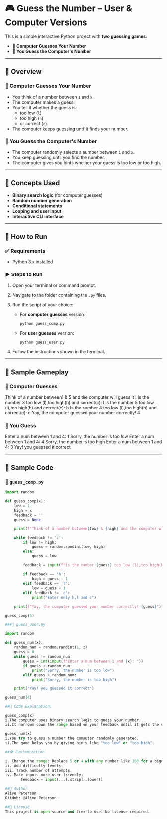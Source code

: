 # 🎮 Guess the Number – User & Computer Versions

This is a simple interactive Python project with **two guessing games**:
- **🤖 Computer Guesses Your Number**
- **🧍 You Guess the Computer's Number**

---

## 📌 Overview

### 🤖 Computer Guesses Your Number
- You think of a number between `1` and `x`.
- The computer makes a guess.
- You tell it whether the guess is:
  - too low (`l`)
  - too high (`h`)
  - or correct (`c`)
- The computer keeps guessing until it finds your number.

### 🧍 You Guess the Computer's Number
- The computer randomly selects a number between `1` and `x`.
- You keep guessing until you find the number.
- The computer gives you hints whether your guess is too low or too high.

---

## 🧠 Concepts Used

- **Binary search logic** (for computer guesses)
- **Random number generation**
- **Conditional statements**
- **Looping and user input**
- **Interactive CLI interface**

---

## 🚀 How to Run

### ✅ Requirements
- Python 3.x installed

### ▶️ Steps to Run

1. Open your terminal or command prompt.
2. Navigate to the folder containing the `.py` files.
3. Run the script of your choice:

   - For **computer guesses** version:
     ```bash
     python guess_comp.py
     ```
   - For **user guesses** version:
     ```bash
     python guess_user.py
     ```

4. Follow the instructions shown in the terminal.

---

## 🔢 Sample Gameplay

### 🤖 Computer Guesses
Think of a number between1 & 5 and the computer will guess it !
Is the number 3 too low (l),too high(h) and correct(c): l
Is the number 5 too low (l),too high(h) and correct(c): h
Is the number 4 too low (l),too high(h) and correct(c): c
Yay, the computer guessed your number correctly! 4

### 🧍 You Guess
Enter a num between 1 and 4: 1
Sorry, the number is too low
Enter a num between 1 and 4: 4
Sorry, the number is too high
Enter a num between 1 and 4: 3
Yay! you guessed it correct


---

## 🧾 Sample Code

### 🤖 `guess_comp.py`
```python
import random

def guess_comp(x):
    low = 1
    high = x
    feedback = ''
    guess = None

    print(f"Think of a number between{low} & {high} and the computer will guess it !")

    while feedback != 'c':
        if low != high:
            guess = random.randint(low, high)
        else:
            guess = low

        feedback = input(f"is the number {guess} too low (l),too high(h) and correct(c):")
        
        if feedback == 'h':
            high = guess - 1
        elif feedback == 'l':
            low = guess + 1
        elif feedback != 'c':
            print("Enter only h,l and c")

    print(f"Yay, the computer guessed your number correctly! {guess}")

guess_comp(5)

###🧍 guess_user.py

import random

def guess_num(x):
    random_num = random.randint(1, x)
    guess = 0
    while guess != random_num:
        guess = int(input(f"Enter a num between 1 and {x}: "))
        if guess < random_num:
            print("Sorry, the number is too low")
        elif guess > random_num:
            print("Sorry, the number is too high")

    print("Yay! you guessed it correct")

guess_num(4)

##🧠 Code Explanation:

guess_comp(x)
i.The computer uses binary search logic to guess your number.
ii.It narrows down the range based on your feedback until it gets the correct number.

guess_num(x)
i.You try to guess a number the computer randomly generated.
ii.The game helps you by giving hints like "too low" or "too high".

##🛠️ Customization

i. Change the range: Replace 5 or 4 with any number like 100 for a bigger challenge.
ii. Add difficulty levels.
iii. Track number of attempts.
iv. Make inputs more user-friendly:
       feedback = input(...).strip().lower()

##👤 Author
Alive Peterson
GitHub: @Alive-Peterson

##🪪 License
This project is open-source and free to use. No license required.
